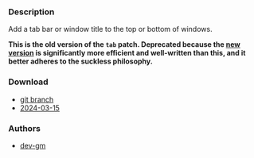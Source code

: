 ### Description
Add a tab bar or window title to the top or bottom of windows.

**This is the old version of the `tab` patch. Deprecated because the [new version](https://codeberg.org/dwl/dwl-patches/raw/branch-main/patches/tab) is significantly more efficient and well-written than this, and it better adheres to the suckless philosophy.**

### Download
- [git branch](https://codeberg.org/dev-gm/dwl/src/branch/tab)
- [2024-03-15](https://codeberg.org/dwl/dwl-patches/raw/branch/main/patches/tab/tab.patch)

### Authors
- [dev-gm](https://codeberg.org/dev-gm)
